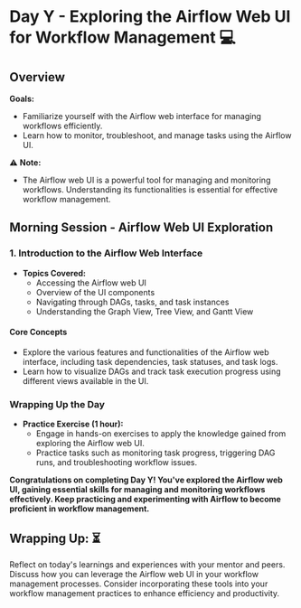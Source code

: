 # Day Y - Exploring the Airflow Web UI for Workflow Management :computer:

## Overview
**Goals:**
- Familiarize yourself with the Airflow web interface for managing workflows efficiently.
- Learn how to monitor, troubleshoot, and manage tasks using the Airflow UI.

:warning: **Note:**
- The Airflow web UI is a powerful tool for managing and monitoring workflows. Understanding its functionalities is essential for effective workflow management.

## Morning Session - Airflow Web UI Exploration

### 1. Introduction to the Airflow Web Interface
- **Topics Covered:**
  - Accessing the Airflow web UI
  - Overview of the UI components
  - Navigating through DAGs, tasks, and task instances
  - Understanding the Graph View, Tree View, and Gantt View

#### Core Concepts
- Explore the various features and functionalities of the Airflow web interface, including task dependencies, task statuses, and task logs.
- Learn how to visualize DAGs and track task execution progress using different views available in the UI.

### Wrapping Up the Day

- **Practice Exercise (1 hour):**
  - Engage in hands-on exercises to apply the knowledge gained from exploring the Airflow web UI.
  - Practice tasks such as monitoring task progress, triggering DAG runs, and troubleshooting workflow issues.

**Congratulations on completing Day Y! You've explored the Airflow web UI, gaining essential skills for managing and monitoring workflows effectively. Keep practicing and experimenting with Airflow to become proficient in workflow management.**

## **Wrapping Up:** :hourglass_flowing_sand:
Reflect on today's learnings and experiences with your mentor and peers. Discuss how you can leverage the Airflow web UI in your workflow management processes. Consider incorporating these tools into your workflow management practices to enhance efficiency and productivity.
